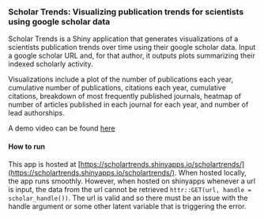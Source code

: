 ### Scholar Trends: Visualizing publication trends for scientists using google scholar data

Scholar Trends is a Shiny application that generates visualizations of a scientists publication trends over time using their google scholar data. Input a google scholar URL and, for that author, it outputs plots summarizing their indexed scholarly activity. 

Visualizations include a plot of the number of publications each year, cumulative number of publications, citations each year, cumulative citations, breakdown of most frequently published journals, heatmap of number of articles published in each journal for each year, and number of lead authorships. 

A demo video can be found [here](https://www.youtube.com/watch?v=cZQcAU8D-BM)

#### How to run

This app is hosted at [https://scholartrends.shinyapps.io/scholartrends/](https://scholartrends.shinyapps.io/scholartrends/). When hosted locally, the app runs smoothly. However, when hosted on shinyapps whenever a url is input, the data from the url cannot be retrieved `httr::GET(url, handle = scholar_handle())`. The url is valid and so there must be an issue with the handle argument or some other latent variable that is triggering the error. 
